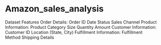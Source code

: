 # Amazon_sales_analysis

Dataset Features
  Order Details:
  Order ID
  Date
  Status
  Sales Channel
Product Information:
  Product Category
  Size
  Quantity
  Amount
Customer Information:
  Customer ID
  Location (State, City)
Fulfillment Information:
  Fulfillment Method
  Shipping Details
